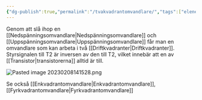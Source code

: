 ```yaml
---
{"dg-publish":true,"permalink":"/tvakvadrantomvandlare/","tags":["elenergiteknik"]}
---
```


Genom att slå ihop en [[Nedspänningsomvandlare\|Nedspänningsomvandlare]] och [[Uppspänningsomvandlare\|Uppspänningsomvandlare]] får man en omvandlare som kan arbeta i två [[Driftkvadranter\|Driftkvadranter]]. Styrsignalen till T2 är inversen av den till T2, vilket innebär att en av [[Transistor\|transistorerna]] alltid är till. 

![Pasted image 20230208141528.png](/img/user/images/Pasted%20image%2020230208141528.png)

Se också [[Enkvadrantomvandlare\|Enkvadrantomvandlare]], [[Fyrkvadrantomvandlare\|Fyrkvadrantomvandlare]]